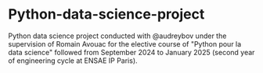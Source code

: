 # Python-data-science-project
Python data science project conducted with @audreybov under the supervision of Romain Avouac for the elective course of "Python pour la data science" followed from September 2024 to January 2025 (second year of engineering cycle at ENSAE IP Paris).
